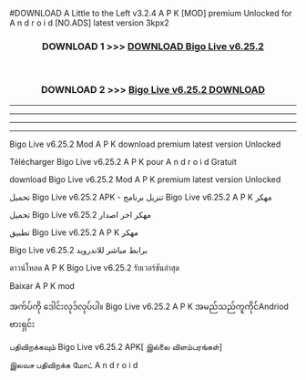 #DOWNLOAD A Little to the Left v3.2.4 A P K [MOD] premium Unlocked for A n d r o i d [NO.ADS] latest version 3kpx2 



<div align="center">

<h3>DOWNLOAD 1 >>> <a href="https://downloadmod1.web.app/?judul=Bigo Live v6.25.2">DOWNLOAD Bigo Live v6.25.2</a></h3><br>

<h3>DOWNLOAD 2 >>> <a href="https://downloadmod1.web.app/?judul=Bigo Live v6.25.2">Bigo Live v6.25.2 DOWNLOAD </a></h3>

</div>


----------------------------------------------------------

----------------------------------------------------------

----------------------------------------------------------

----------------------------------------------------------


Bigo Live v6.25.2 Mod A P K download premium latest version Unlocked

Télécharger Bigo Live v6.25.2 A P K pour A n d r o i d Gratuit

download Bigo Live v6.25.2 Mod A P K premium latest version Unlocked

تحميل Bigo Live v6.25.2 APK - تنزيل برنامج Bigo Live v6.25.2 A P K مهكر

تحميل Bigo Live v6.25.2 مهكر اخر اصدار

تطبيق Bigo Live v6.25.2 A P K مهكر

Bigo Live v6.25.2 برابط مباشر للاندرويد

ดาวน์โหลด A P K Bigo Live v6.25.2 รับเวอร์ชันล่าสุด

Baixar A P K mod

အက်ပ်ကို ဒေါင်းလုဒ်လုပ်ပါ။ Bigo Live v6.25.2 A P K အမည်သည်ကူကိုင်Andriod ဗားရှင်း

பதிவிறக்கவும் Bigo Live v6.25.2 APK[ இல்லை விளம்பரங்கள்] 
 
இலவச பதிவிறக்க மோட் A n d r o i d



